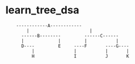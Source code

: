 # learn_tree_dsa

		------------A------------
	        |                       |
          ------B--------         ------C------
          |             |         |           |
          D----         E     ----F       ----G----
              |               |           |       |
              H               I           J       K

